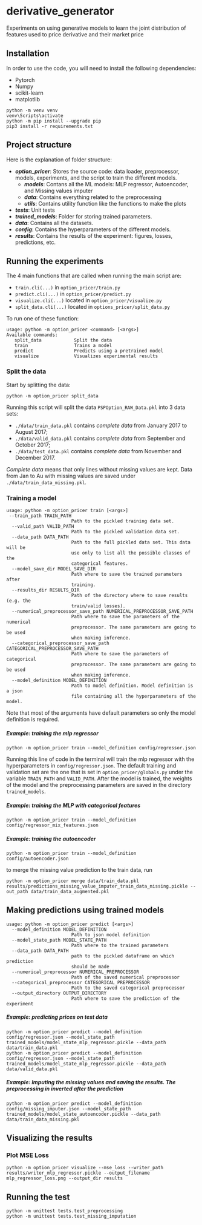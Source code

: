 # derivative_generator

Experiments on using generative models to learn the joint distribution of features used to price derivative and their market price

## Installation

In order to use the code, you will need to install the following dependencies:

- Pytorch
- Numpy
- scikit-learn
- matplotlib

```shell
python -m venv venv
venv\Scripts\activate
python -m pip install --upgrade pip
pip3 install -r requirements.txt
```

## Project structure

Here is the explanation of folder structure:

- **_option_pricer_**: Stores the source code: data loader, preprocessor, models, experiments, and the script to train 
the different models.
    - **_models_**: Contans all the ML models: MLP regressor, Autoencoder, and Missing values imputer
    - **_data_**: Contains everything related to the preprocessing
    - **_utils_**: Contains utility function like the functions to make the plots
- **_tests_**: Unit tests
- **_trained_models_**: Folder for storing trained parameters.
- **_data_**: Contains all the datasets.
- **_config_**: Contains the hyperparameters of the different models.
- **_results_**: Contains the results of the experiment: figures, losses, predictions, etc.

## Running the experiments

The 4 main functions that are called when running the main script are:

- `train.cli(...)` in `option_pricer/train.py`
- `predict.cli(...)` in `option_pricer/predict.py`
- `visualize.cli(...)` located in `option_pricer/visualize.py`
- `split_data.cli(...)` located in `options_pricer/split_data.py`

To run one of these function:

```shell
usage: python -m option_pricer <command> [<args>]
Available commands:
   split_data            Split the data
   train                 Trains a model
   predict               Predicts using a pretrained model
   visualize             Visualizes experimental results
```

### Split the data

Start by splitting the data:

```shell
python -m option_pricer split_data
```

Running this script will split the data `PSPOption_RAW_Data.pkl` into 3 data sets:

- `./data/train_data.pkl` contains *complete data* from January 2017 to August 2017; 
- `./data/valid_data.pkl` contains *complete data* from September and October 2017; 
- `./data/test_data.pkl` contains *complete data* from November and December 2017.

*Complete data* means that only lines without missing values are kept.
Data from Jan to Au with missing values are saved under `./data/train_data_missing.pkl`.

### Training a model

```shell
usage: python -m option_pricer train [<args>]
 --train_path TRAIN_PATH
                        Path to the pickled training data set.
  --valid_path VALID_PATH
                        Path to the pickled validation data set.
  --data_path DATA_PATH
                        Path to the full pickled data set. This data will be
                        use only to list all the possible classes of the
                        categorical features.
  --model_save_dir MODEL_SAVE_DIR
                        Path where to save the trained parameters after
                        training.
  --results_dir RESULTS_DIR
                        Path of the directory where to save results (e.g. the
                        train/valid losses).
  --numerical_preprocessor_save_path NUMERICAL_PREPROCESSOR_SAVE_PATH
                        Path where to save the parameters of the numerical
                        preprocessor. The same parameters are going to be used
                        when making inference.
  --categorical_preprocessor_save_path CATEGORICAL_PREPROCESSOR_SAVE_PATH
                        Path where to save the parameters of categorical
                        preprocessor. The same parameters are going to be used
                        when making inference.
  --model_definition MODEL_DEFINITION
                        Path to model definition. Model definition is a json
                        file containing all the hyperparameters of the model.
```
Note that most of the arguments have default parameters so only the model definition is required.

##### Example: training the mlp regressor

```shell
python -m option_pricer train --model_definition config/regressor.json
```

Running this line of code in the terminal will train the mlp regressor with the hyperparameters 
in `config/regressor.json`. The default training and validation set are the one that is set in `option_pricer/globals.py`
under the variable `TRAIN_PATH` and `VALID_PATH`. After the model is trained, the weights of the model 
and the preprocessing parameters are saved in the directory `trained_models`.

##### Example: training the MLP with categorical features

```shell
python -m option_pricer train --model_definition config/regressor_mix_features.json
```

##### Example: training the autoencoder

```shell
python -m option_pricer train --model_definition config/autoencoder.json
```

to merge the missing value prediction to the train data, run

```shell
python -m option_pricer merge data/train_data.pkl results/predictions_missing_value_imputer_train_data_missing.pickle --out_path data/train_data_augmented.pkl
```

## Making predictions using trained models

```shell
usage: python -m option_pricer predict [<args>]
  --model_definition MODEL_DEFINITION
                        Path to json model definition
  --model_state_path MODEL_STATE_PATH
                        Path where to the trained parameters
  --data_path DATA_PATH
                        path to the pickled dataframe on which prediction
                        should be made
  --numerical_preprocessor NUMERICAL_PREPROCESSOR
                        Path of the saved numerical preprocessor
  --categorical_preprocessor CATEGORICAL_PREPROCESSOR
                        Path to the saved categorical preprocessor
  --output_directory OUTPUT_DIRECTORY
                        Path where to save the prediction of the experiment
```

##### Example: predicting prices on test data

```shell
python -m option_pricer predict --model_definition config/regressor.json --model_state_path trained_models/model_state_mlp_regressor.pickle --data_path data/train_data.pkl                 
python -m option_pricer predict --model_definition config/regressor.json --model_state_path trained_models/model_state_mlp_regressor.pickle --data_path data/valid_data.pkl                 
```

##### Example: Imputing the missing values and saving the results. The preprocessing in inverted after the prediction

```shell
python -m option_pricer predict --model_definition config/missing_imputer.json --model_state_path trained_models/model_state_autoencoder.pickle --data_path data/train_data_missing.pkl
```

## Visualizing the results

### Plot MSE Loss

```shell
python -m option_pricer visualize --mse_loss --writer_path results/writer_mlp_regressor.pickle --output_filename mlp_regressor_loss.png --output_dir results
```

## Running the test

```shell
python -m unittest tests.test_preprocessing
python -m unittest tests.test_missing_imputation
```
